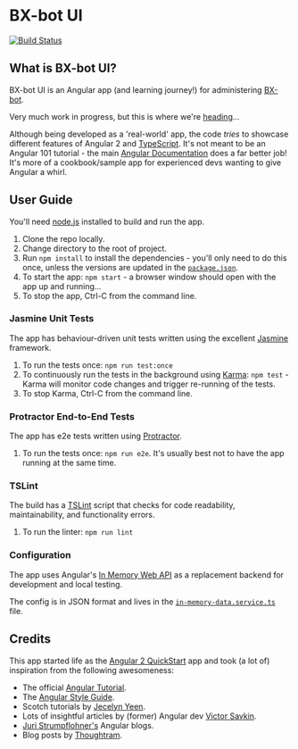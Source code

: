 # BX-bot UI

[![Build Status](https://travis-ci.org/gazbert/bxbot-ui.svg?branch=master)](https://travis-ci.org/gazbert/bxbot-ui)

## What is BX-bot UI?

BX-bot UI is an Angular app (and learning journey!) for administering [BX-bot](https://github.com/gazbert/bxbot).

Very much work in progress, but this is where we're [heading](https://github.com/gazbert/bxbot-ui/projects/1)...

Although being developed as a 'real-world' app, the code _tries_ to showcase different features of Angular 2 and 
[TypeScript](https://www.typescriptlang.org/). It's not meant to be an Angular 101 tutorial - the main 
[Angular Documentation](https://angular.io/docs/ts/latest/guide/learning-angular.html) does a far better job! 
It's more of a cookbook/sample app for experienced devs wanting to give Angular a whirl.

## User Guide

You'll need [node.js](https://nodejs.org/en/download/) installed to build and run the app.

1. Clone the repo locally.
1. Change directory to the root of project.
1. Run `npm install` to install the dependencies - you'll only need to do this once, unless the versions are updated in 
   the [`package.json`](./package.json).
1. To start the app: `npm start` - a browser window should open with the app up and running...
1. To stop the app, Ctrl-C from the command line.

### Jasmine Unit Tests

The app has behaviour-driven unit tests written using the excellent [Jasmine](https://jasmine.github.io/) framework. 

1. To run the tests once: `npm run test:once`
1. To continuously run the tests in the background using [Karma](https://karma-runner.github.io/1.0/index.html):
   `npm test` - Karma will monitor code changes and trigger re-running of the tests.
1. To stop Karma, Ctrl-C from the command line.

### Protractor End-to-End Tests

The app has e2e tests written using [Protractor](http://www.protractortest.org).

1. To run the tests once: `npm run e2e`. It's usually best not to have the app running at the same time.

### TSLint 

The build has a [TSLint](https://palantir.github.io/tslint/) script that checks for code readability, maintainability, and
functionality errors.

1. To run the linter: `npm run lint`

### Configuration

The app uses Angular's [In Memory Web API](https://github.com/angular/in-memory-web-api) as a replacement
backend for development and local testing.

The config is in JSON format and lives in the [`in-memory-data.service.ts`](/app/model/in-memory-data.service.ts) file.

## Credits
This app started life as the [Angular 2 QuickStart](https://github.com/angular/quickstart) app and took (a lot of)
inspiration from the following awesomeness:

* The official [Angular Tutorial](https://angular.io/docs/ts/latest/tutorial/).
* The [Angular Style Guide](https://angular.io/docs/ts/latest/guide/style-guide.html).
* Scotch tutorials by [Jecelyn Yeen](https://pub.scotch.io/@jecelyn).
* Lots of insightful articles by (former) Angular dev [Victor Savkin](https://vsavkin.com/).
* [Juri Strumpflohner's](https://juristr.com/blog/collections/angular/) Angular blogs.
* Blog posts by [Thoughtram](http://blog.thoughtram.io/angular/2016/09/15/angular-2-final-is-out.html).